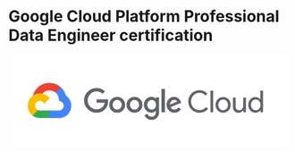 # Google Cloud Platform Professional Data Engineer certification

![alt text][logo]

[logo]: assets/gcp-logo.png "GCP logo"